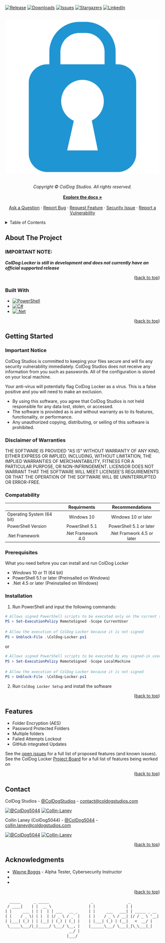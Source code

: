 <a name="readme-top"></a>

<!-- PROJECT SHIELDS -->
[![Release][release-shield]][release-url]
[![Downloads][downloads-shield]][downloads-url]
[![Issues][issues-shield]][issues-url]
[![Stargazers][stars-shield]][stars-url]
[![LinkedIn][linkedin-shield]][linkedin-cds-url]


<!-- PROJECT LOGO -->
<br>
<div align="center">
    <a href="https://github.com/ColDogStudios/ColDog-Locker">
      <img src="images/cdlIcon.png" alt="Logo" width="500">
    </a>
    
  <p align="center">
    <br>
    <em>Copyright © ColDog Studios. All rights reserved.</em>
    <br>
    <br>
    <a href="https://github.com/ColDogStudios/ColDog-Locker/tree/CDS/docs"><strong>Explore the docs »</strong></a>
    <br>
    <br>
    <a href="https://github.com/ColDogStudios/ColDog-Locker/issues/new?assignees=&labels=type%3A+question&template=ask_a_question.yml&title=%5BQuestion%5D%3A+">Ask a Question</a>
    ·
    <a href="https://github.com/ColDogStudios/ColDog-Locker/issues/new?assignees=&labels=type%3A+bug&template=bug_report.yml&title=%5BBug%5D%3A+">Report Bug</a>
    ·
    <a href="https://github.com/ColDogStudios/ColDog-Locker/issues/new?assignees=&labels=type%3A+feature&template=feature_request.yml&title=%5BFeature+Request%5D%3A+">Request Feature</a>
    ·
    <a href="https://github.com/ColDogStudios/ColDog-Locker/issues/new?assignees=&labels=type%3A+security&template=security.yml&title=%5BSecurity%5D%3A+">Security Issue</a>
    ·
    <a href="https://github.com/ColDogStudios/ColDog-Locker/security/advisories/new">Report a Vulnerability</a>
  </p>
</div>


<!-- TABLE OF CONTENTS -->
<details>
  <summary>Table of Contents</summary>
  <ol>
    <li>
      <a href="#about-the-project">About The Project</a>
      <ul>
        <li><a href="#built-with">Built With</a></li>
      </ul>
    </li>
    <li>
      <a href="#getting-started">Getting Started</a>
      <ul>
        <li><a href="#important-notice-and-disclaimer">Important Notice and Disclaimer</a></li>
        <li><a href="#compatability">Compatability</a></li>
        <li><a href="#prerequisites">Prerequisites</a></li>
        <li><a href="#installation">Installation</a></li>
      </ul>
    </li>
    <li><a href="#usage">Usage</a></li>
    <li><a href="#features">Features</a></li>
    <li><a href="#contact">Contact</a></li>
    <li><a href="#acknowledgments">Acknowledgments</a></li>
  </ol>
</details>


<!-- ABOUT THE PROJECT -->
## About The Project

### IMPORTANT NOTE:

***ColDog Locker is still in development and does not currently have an official supported release***

<p align="right">(<a href="#readme-top">back to top</a>)</p>


### Built With

* [![PowerShell][PowerShell-shield]][PowerShell-url]
* [![C#][C#-shield]][C#-url]
* [![.Net][.Net-shield]][.Net-url]

<p align="right">(<a href="#readme-top">back to top</a>)</p>


<!-- GETTING STARTED -->
## Getting Started

### Important Notice

ColDog Studios is committed to keeping your files secure and will fix any security vulnerability immediately. ColDog Studios does not receive any information from you such as passwords. All of the configuration is stored on your local machine.

Your anti-virus will potentially flag ColDog Locker as a virus. This is a false positive and you will need to make an exclusion.

  - By using this software, you agree that ColDog Studios is not held responsible for any data lost, stolen, or accessed.
  - The software is provided as is and without warranty as to its features, functionality, or performance.
  - Any unauthorized copying, distributing, or selling of this software is prohibited.

### Disclaimer of Warranties

THE SOFTWARE IS PROVIDED "AS IS" WITHOUT WARRANTY OF ANY KIND, EITHER EXPRESS OR IMPLIED, INCLUDING, WITHOUT LIMITATION, THE IMPLIED WARRANTIES OF MERCHANTABILITY, FITNESS FOR A PARTICULAR PURPOSE, OR NON-INFRINGEMENT. LICENSOR DOES NOT WARRANT THAT THE SOFTWARE WILL MEET LICENSEE'S REQUIREMENTS OR THAT THE OPERATION OF THE SOFTWARE WILL BE UNINTERRUPTED OR ERROR-FREE.

### Compatability

|                           | Requirments         | Recommendations            |
| ------------------------- | :-----------------: | :------------------------: |
| Operating System (64 bit) | Windows 10          | Windows 10 or later        |
| PowerShell Version        | PowerShell 5.1      | PowerShell 5.1 or later    |
| .Net Framework            | .Net Framework 4.0  | .Net Framwork 4.5 or later |

### Prerequisites

What you need before you can install and run ColDog Locker

* Windows 10 or 11 (64 bit)
* PowerShell 5.1 or later (Preinsalled on Windows)
* .Net 4.5 or later (Preinstalled on Windows)


### Installation

1. Run PowerShell and input the following commands:

```PowerShell
# Allows signed PowerShell scripts to be executed only on the current signed-in user
PS > Set-ExecutionPolicy RemoteSigned -Scope CurrentUser

# Allow the execution of ColDog Locker because it is not signed
PS > Unblock-File .\ColDog-Locker.ps1
```

or

```PowerShell
# Allows signed PowerShell scripts to be executed by any signed-in user
PS > Set-ExecutionPolicy RemoteSigned -Scope LocalMachine

# Allow the execution of ColDog Locker because it is not signed
PS > Unblock-File .\ColDog-Locker.ps1
```

2. Run ```ColDog Locker Setup``` and install the software


<p align="right">(<a href="#readme-top">back to top</a>)</p>


<!-- USAGE EXAMPLES -->
<!--## Usage


Use this space to show useful examples of how a project can be used. Additional screenshots, code examples and demos work well in this space. You may also link to more resources.

*For more examples, please refer to the [Documentation](https://example.com)*

<p align="right">(<a href="#readme-top">back to top</a>)</p>
-->


<!-- FEATURES -->
## Features

- Folder Encryption (AES)
- Password Protected Folders
- Multiple folders
- Failed Attempts Lockout
- GitHub integrated Updates

See the [open issues](https://github.com/ColDogStudios/ColDog-Locker/issues) for a full list of proposed features (and known issues).
See the ColDog Locker [Project Board](https://github.com/orgs/ColDogStudios/projects/2) for a full list of features being worked on

<p align="right">(<a href="#readme-top">back to top</a>)</p>


<!-- CONTACT -->
## Contact

ColDog Studios - [@ColDogStudios](https://twitter.com/ColDogStudios) - contact@coldogstudios.com

[![@ColDog5044][twitter-shield]][twitter-cds-url]
[![Collin-Laney][linkedin-shield]][linkedin-cds-url]

Collin Laney (ColDog5044) - [@ColDog5044](https://twitter.com/ColDog5044) - collin.laney@coldogstudios.com

[![@ColDog5044][twitter-shield]][twitter-coldog-url]
[![Collin-Laney][linkedin-shield]][linkedin-coldog-url]

<p align="right">(<a href="#readme-top">back to top</a>)</p>


<!-- ACKNOWLEDGMENTS -->
## Acknowledgments

* [Wayne Boggs]() - Alpha Tester, Cybersecurity Instructor
* []()
* []()

<p align="right">(<a href="#readme-top">back to top</a>)</p>

      _____      _ _____                   _                _             
     / ____|    | |  __ \                 | |              | |            
    | |     ___ | | |  | | ___   __ _     | |     ___   ___| | _____ _ __ 
    | |    / _ \| | |  | |/ _ \ / _` |    | |    / _ \ / __| |/ / _ \ '__|
    | |___| (_) | | |__| | (_) | (_| |    | |___| (_) | (__|   <  __/ |   
     \_____\___/|_|_____/ \___/ \__, |    |______\___/ \___|_|\_\___|_|   
                                 __/ |                                    
                                |___/                                       

<!-- MARKDOWN LINKS & IMAGES -->
[release-shield]: https://img.shields.io/github/v/release/ColDogStudios/ColDog-Locker?style=for-the-badge
[release-url]: https://github.com/ColDogStudios/ColDog-Locker
[downloads-shield]: https://img.shields.io/github/downloads/ColDogStudios/ColDog-Locker/total.svg?style=for-the-badge
[downloads-url]: https://github.com/ColDogStudios/ColDog-Locker
[issues-shield]: https://img.shields.io/github/issues/ColDogStudios/ColDog-Locker.svg?style=for-the-badge
[issues-url]: https://github.com/ColDogStudios/ColDog-Locker/issues
[stars-shield]: https://img.shields.io/github/stars/ColDogStudios/ColDog-Locker.svg?style=for-the-badge
[stars-url]: https://github.com/ColDogStudios/ColDog-Locker/stargazers

[github-shield]: https://img.shields.io/badge/github-%23121011.svg?style=for-the-badge&logo=github&logoColor=white
[github-url]: https://github.com/ColDogStudios

[twitter-shield]: https://img.shields.io/badge/Twitter-%231DA1F2.svg?style=for-the-badge&logo=Twitter&logoColor=white
[linkedin-shield]: https://img.shields.io/badge/linkedin-%230077B5.svg?style=for-the-badge&logo=linkedin&logoColor=white

[twitter-cds-url]: https://twitter.com/ColDogStudios
[linkedin-cds-url]: https://www.linkedin.com/company/coldog-studios

[twitter-coldog-url]: https://twitter.com/ColDog5044
[linkedin-coldog-url]: https://www.linkedin.com/in/collin-laney/

[PowerShell-shield]:https://img.shields.io/badge/PowerShell-%235391FE.svg?style=for-the-badge&logo=powershell&logoColor=white
[PowerShell-url]: https://docs.microsoft.com/en-us/powershell/
[C#-shield]: https://img.shields.io/badge/c%23-%23239120.svg?style=for-the-badge&logo=c-sharp&logoColor=white
[C#-url]: https://docs.microsoft.com/en-us/dotnet/csharp/
[.Net-shield]: https://img.shields.io/badge/.NET-5C2D91?style=for-the-badge&logo=.net&logoColor=white
[.Net-url]: https://dotnet.microsoft.com/
